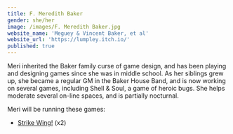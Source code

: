 ```yaml
---
title: F. Meredith Baker
gender: she/her
image: /images/F. Meredith Baker.jpg
website_name: 'Meguey & Vincent Baker, et al'
website_url: 'https://lumpley.itch.io/'
published: true
---
```


Meri inherited the Baker family curse of game design, and has been playing and designing games since she was in middle school. As her siblings grew up, she became a regular GM in the Baker House Band, and is now working on several games, including Shell & Soul, a game of heroic bugs. She helps moderate several on-line spaces, and is partially nocturnal.

Meri will be running these games:

* [Strike Wing!](https://www.bigbadcon.com/events/strike-wing) (x2)
